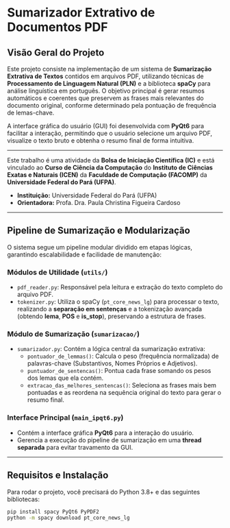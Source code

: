 # Sumarizador Extrativo de Documentos PDF

## Visão Geral do Projeto

Este projeto consiste na implementação de um sistema de **Sumarização Extrativa de Textos** contidos em arquivos PDF, utilizando técnicas de **Processamento de Linguagem Natural (PLN)** e a biblioteca **spaCy** para análise linguística em português. O objetivo principal é gerar resumos automáticos e coerentes que preservem as frases mais relevantes do documento original, conforme determinado pela pontuação de frequência de lemas-chave.

A interface gráfica do usuário (GUI) foi desenvolvida com **PyQt6** para facilitar a interação, permitindo que o usuário selecione um arquivo PDF, visualize o texto bruto e obtenha o resumo final de forma intuitiva.

---

Este trabalho é uma atividade da **Bolsa de Iniciação Científica (IC)** e está vinculado ao **Curso de Ciência da Computação** do **Instituto de Ciências Exatas e Naturais (ICEN)** da **Faculdade de Computação (FACOMP)** da **Universidade Federal do Pará (UFPA)**.

* **Instituição:** Universidade Federal do Pará (UFPA)
* **Orientadora:** Profa. Dra. Paula Christina Figueira Cardoso

---

## Pipeline de Sumarização e Modularização

O sistema segue um pipeline modular dividido em etapas lógicas, garantindo escalabilidade e facilidade de manutenção:

### Módulos de Utilidade (`utils/`)

* `pdf_reader.py`: Responsável pela leitura e extração do texto completo do arquivo PDF.
* `tokenizer.py`: Utiliza o spaCy (`pt_core_news_lg`) para processar o texto, realizando a **separação em sentenças** e a tokenização avançada (obtendo **lema**, **POS** e **is_stop**), preservando a estrutura de frases.

### Módulo de Sumarização (`sumarizacao/`)

* `sumarizador.py`: Contém a lógica central da sumarização extrativa:
    * `pontuador_de_lemmas()`: Calcula o peso (frequência normalizada) de palavras-chave (Substantivos, Nomes Próprios e Adjetivos).
    * `puntuador_de_sentencas()`: Pontua cada frase somando os pesos dos lemas que ela contém.
    * `extracao_das_melhores_sentencas()`: Seleciona as frases mais bem pontuadas e as reordena na sequência original do texto para gerar o resumo final.

### Interface Principal (`main_ipqt6.py`)

* Contém a interface gráfica **PyQt6** para a interação do usuário.
* Gerencia a execução do pipeline de sumarização em uma **thread separada** para evitar travamento da GUI.

---

## Requisitos e Instalação

Para rodar o projeto, você precisará do Python 3.8+ e das seguintes bibliotecas:

```bash
pip install spacy PyQt6 PyPDF2
python -m spacy download pt_core_news_lg
